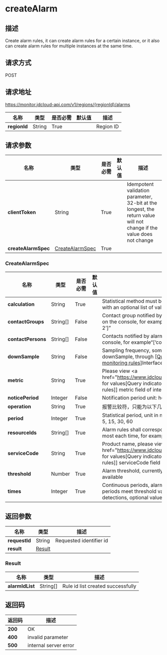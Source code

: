 # createAlarm


## 描述
Create alarm rules, it can create alarm rules for a certain instance, or it also can create alarm rules for multiple instances at the same time.

## 请求方式
POST

## 请求地址
https://monitor.jdcloud-api.com/v1/regions/{regionId}/alarms

|名称|类型|是否必需|默认值|描述|
|---|---|---|---|---|
|**regionId**|String|True||Region ID|

## 请求参数
|名称|类型|是否必需|默认值|描述|
|---|---|---|---|---|
|**clientToken**|String|True||Idempotent validation parameter, 32-bit at the longest, the return value will not change if the value does not change|
|**createAlarmSpec**|[CreateAlarmSpec](##CreateAlarmSpec)|True|||

### <a name="CreateAlarmSpec">CreateAlarmSpec</a>
|名称|类型|是否必需|默认值|描述|
|---|---|---|---|---|
|**calculation**|String|True||Statistical method must be consistent with the defined metric, with an optional list of values: avg, max, sum, min|
|**contactGroups**|String[]|False||Contact group notified by alarm rules must be already created on the console, for example“[‘contact group 1’, ‘contact group 2’]”|
|**contactPersons**|String[]|False||Contacts notified by alarm rules must be already created on the console, for example“[‘contact 1’, ‘contact 2’]”|
|**downSample**|String|False||Sampling frequency, some metrics support setting downSample, through <a href=”https://www.jdcloud.com/help/detail/2791/isCatalog/1”>[Query indicator list of available creating monitoring rules]</a>Interface is available for viewing.|
|**metric**|String|True||Please view <a href="https://www.jdcloud.com/help/detail/2791/isCatalog/1”> for values[Query indicator list of available creating monitoring rules]]</a> metric field of interface|
|**noticePeriod**|Integer|False||Notification period unit: hour|
|**operation**|String|True||报警比较符，只能为以下几种<=,<,>,>=,==,!=|
|**period**|Integer|True||Statistical period, unit in minutes, currently supported value: 2, 5, 15, 30, 60|
|**resourceIds**|String[]|True||Alarm rules shall correspond to the Instance List, 100 pieces at most each time, for example"['resourceId1','resourceId2']"|
|**serviceCode**|String|True||Product name, please view <a href="https://www.jdcloud.com/help/detail/2791/isCatalog/1”> for values[Query indicator list of available creating monitoring rules]]</a> serviceCode field of interface|
|**threshold**|Number|True||Alarm threshold, currently, only numeric type functions are available|
|**times**|Integer|True||Continuous periods, alarms are made when several statical periods meet threshold value conditions through continuous detections, optional values: 1, 2, 3, 5|

## 返回参数
|名称|类型|描述|
|---|---|---|
|**requestId**|String|Requested identifier id|
|**result**|[Result](##Result)||


### <a name="Result">Result</a>
|名称|类型|描述|
|---|---|---|
|**alarmIdList**|String[]|Rule id list created successfully|

## 返回码
|返回码|描述|
|---|---|
|**200**|OK|
|**400**|invalid parameter|
|**500**|internal server error|
